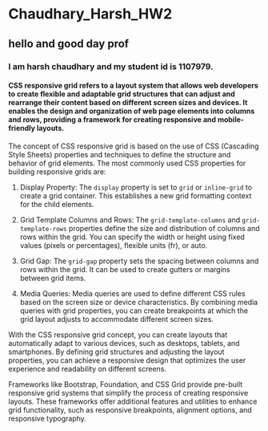 # Chaudhary_Harsh_HW2
## hello and good day prof
### I am harsh chaudhary and my student id is 1107979.
#### CSS responsive grid refers to a layout system that allows web developers to create flexible and adaptable grid structures that can adjust and rearrange their content based on different screen sizes and devices. It enables the design and organization of web page elements into columns and rows, providing a framework for creating responsive and mobile-friendly layouts.

The concept of CSS responsive grid is based on the use of CSS (Cascading Style Sheets) properties and techniques to define the structure and behavior of grid elements. The most commonly used CSS properties for building responsive grids are:

1. Display Property: The `display` property is set to `grid` or `inline-grid` to create a grid container. This establishes a new grid formatting context for the child elements.

2. Grid Template Columns and Rows: The `grid-template-columns` and `grid-template-rows` properties define the size and distribution of columns and rows within the grid. You can specify the width or height using fixed values (pixels or percentages), flexible units (fr), or auto.

3. Grid Gap: The `grid-gap` property sets the spacing between columns and rows within the grid. It can be used to create gutters or margins between grid items.

4. Media Queries: Media queries are used to define different CSS rules based on the screen size or device characteristics. By combining media queries with grid properties, you can create breakpoints at which the grid layout adjusts to accommodate different screen sizes.

With the CSS responsive grid concept, you can create layouts that automatically adapt to various devices, such as desktops, tablets, and smartphones. By defining grid structures and adjusting the layout properties, you can achieve a responsive design that optimizes the user experience and readability on different screens.

Frameworks like Bootstrap, Foundation, and CSS Grid provide pre-built responsive grid systems that simplify the process of creating responsive layouts. These frameworks offer additional features and utilities to enhance grid functionality, such as responsive breakpoints, alignment options, and responsive typography.
